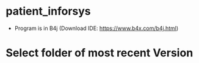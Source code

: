 # patient_inforsys
- Program is in B4j (Download IDE: https://www.b4x.com/b4j.html)

# Select folder of most recent Version



 
